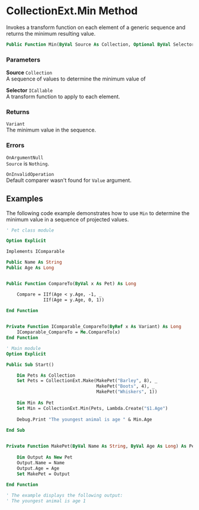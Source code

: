 # CollectionExt.Min Method

Invokes a transform function on each element of a generic sequence and returns the minimum resulting value.

```vb
Public Function Min(ByVal Source As Collection, Optional ByVal Selector As ICallable) As Variant
```

### Parameters

**Source** `Collection` <br>
A sequence of values to determine the minimum value of

**Selector** `ICallable` <br>
A transform function to apply to each element.

### Returns

`Variant` <br>
The minimum value in the sequence.

### Errors

`OnArgumentNull` <br>
`Source` is `Nothing`.

`OnInvalidOperation` <br>
Default comparer wasn't found for `Value` argument. 

## Examples

The following code example demonstrates how to use `Min` to determine the minimum value in a sequence of projected values.

```vb
' Pet class module

Option Explicit

Implements IComparable

Public Name As String
Public Age As Long


Public Function CompareTo(ByVal x As Pet) As Long

    Compare = IIf(Age < y.Age, -1, _
              IIf(Age = y.Age, 0, 1))
              
End Function


Private Function IComparable_CompareTo(ByRef x As Variant) As Long
    IComparable_CompareTo = Me.CompareTo(x)
End Function
```

```vb
' Main module
Option Explicit

Public Sub Start()

    Dim Pets As Collection
    Set Pets = CollectionExt.Make(MakePet("Barley", 8), _
                                  MakePet("Boots", 4), _
                                  MakePet("Whiskers", 1))
    
    Dim Min As Pet
    Set Min = CollectionExt.Min(Pets, Lambda.Create("$1.Age")
    
    Debug.Print "The youngest animal is age " & Min.Age
    
End Sub


Private Function MakePet(ByVal Name As String, ByVal Age As Long) As Pet
    
    Dim Output As New Pet
    Output.Name = Name
    Output.Age = Age
    Set MakePet = Output
    
End Function

' The example displays the following output:
' The youngest animal is age 1
```

